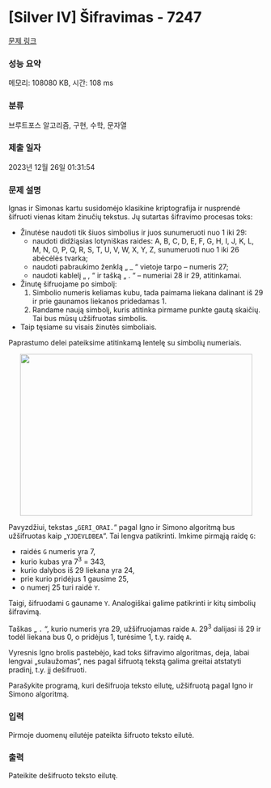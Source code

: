 # [Silver IV] Šifravimas - 7247 

[문제 링크](https://www.acmicpc.net/problem/7247) 

### 성능 요약

메모리: 108080 KB, 시간: 108 ms

### 분류

브루트포스 알고리즘, 구현, 수학, 문자열

### 제출 일자

2023년 12월 26일 01:31:54

### 문제 설명

<p>Ignas ir Simonas kartu susidomėjo klasikine kriptografija ir nusprendė šifruoti vienas kitam žinučių tekstus. Jų sutartas šifravimo procesas toks:</p>

<ul>
	<li>Žinutėse naudoti tik šiuos simbolius ir juos sunumeruoti nuo 1 iki 29:
	<ul>
		<li>naudoti didžiąsias lotyniškas raides: A, B, C, D, E, F, G, H, I, J, K, L, M, N, O, P, Q, R, S, T, U, V, W, X, Y, Z, sunumeruoti nuo 1 iki 26 abėcėlės tvarka;</li>
		<li>naudoti pabraukimo ženklą „ _ “ vietoje tarpo – numeris 27;</li>
		<li>naudoti kablelį „ , “ ir tašką „ . “ – numeriai 28 ir 29, atitinkamai.</li>
	</ul>
	</li>
	<li>Žinutę šifruojame po simbolį:
	<ol>
		<li>Simbolio numeris keliamas kubu, tada paimama liekana dalinant iš 29 ir prie gaunamos liekanos pridedamas 1.</li>
		<li>Randame naują simbolį, kuris atitinka pirmame punkte gautą skaičių. Tai bus mūsų užšifruotas simbolis.</li>
	</ol>
	</li>
	<li>Taip tęsiame su visais žinutės simboliais.</li>
</ul>

<p>Paprastumo delei pateiksime atitinkamą lentelę su simbolių numeriais.</p>

<p style="text-align: center;"><img alt="" src="https://upload.acmicpc.net/9e551a43-9d7b-4f17-b781-a2909d44f7bf/-/preview/" style="width: 459px; height: 320px;"></p>

<p>Pavyzdžiui, tekstas „<code>GERI_ORAI.</code>“ pagal Igno ir Simono algoritmą bus užšifruotas kaip „<code>YJDEVLDBEA</code>“. Tai lengva patikrinti. Imkime pirmąją raidę <code>G</code>:</p>

<ul>
	<li>raidės <code>G</code> numeris yra 7,</li>
	<li>kurio kubas yra 7<sup>3</sup> = 343,</li>
	<li>kurio dalybos iš 29 liekana yra 24,</li>
	<li>prie kurio pridėjus 1 gausime 25,</li>
	<li>o numerį 25 turi raidė <code>Y</code>.</li>
</ul>

<p>Taigi, šifruodami <code>G</code> gauname <code>Y</code>. Analogiškai galime patikrinti ir kitų simbolių šifravimą.</p>

<p>Taškas „ <code>.</code> “, kurio numeris yra 29, užšifruojamas raide <code>A</code>. 29<sup>3</sup> dalijasi iš 29 ir todėl liekana bus 0, o pridėjus 1, turėsime 1, t.y. raidę <code>A</code>.</p>

<p>Vyresnis Igno brolis pastebėjo, kad toks šifravimo algoritmas, deja, labai lengvai „sulaužomas“, nes pagal šifruotą tekstą galima greitai atstatyti pradinį, t.y. jį dešifruoti.</p>

<p>Parašykite programą, kuri dešifruoja teksto eilutę, užšifruotą pagal Igno ir Simono algoritmą.</p>

### 입력 

 <p>Pirmoje duomenų eilutėje pateikta šifruoto teksto eilutė.</p>

### 출력 

 <p>Pateikite dešifruoto teksto eilutę.<span style="display: none;"> </span></p>

